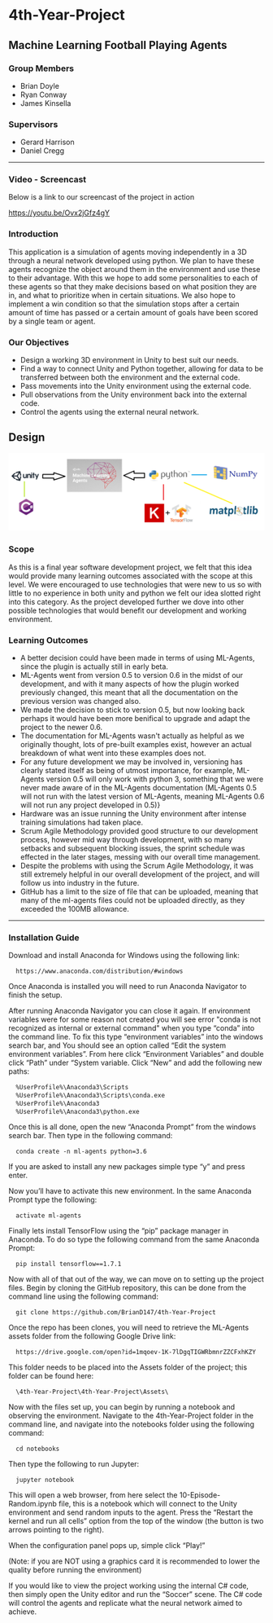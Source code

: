 # 4th-Year-Project
## Machine Learning Football Playing Agents

### Group Members
- Brian Doyle
- Ryan Conway
- James Kinsella

### Supervisors
- Gerard Harrison
- Daniel Cregg

---

### Video - Screencast
Below is a link to our screencast of the project in action

  https://youtu.be/Ovx2jGfz4gY

### Introduction
This application is a simulation of agents moving independently in a 3D through a neural network developed using python. We plan to have these agents recognize the object around them in the environment and use these to their advantage. With this we hope to add some personalities to each of these agents so that they make decisions based on what position they are in, and what to prioritize when in certain situations. We also hope to implement a win condition so that the simulation stops after a certain amount of time has passed or a certain amount of goals have been scored by a single team or agent.

### Our Objectives
- Design a working 3D environment in Unity to best suit our needs.
- Find a way to connect Unity and Python together, allowing for data to be transferred between both the environment and the external code.
- Pass movements into the Unity environment using the external code.
- Pull observations from the Unity environment back into the external code.
- Control the agents using the external neural network.

## Design

![TechUsed]

### Scope
As this is a final year software development project, we felt that this idea would provide many learning outcomes associated with the scope at this level. We were encouraged to use technologies that were new to us so with little to no experience in both unity and python we felt our idea slotted right into this category. As the project developed further we dove into other possible technologies that would benefit our development and working environment.

### Learning Outcomes
- A better decision could have been made in terms of using ML-Agents, since the plugin is actually still in early beta.
- ML-Agents went from version 0.5 to version 0.6 in the midst of our development, and with it many aspects of how the plugin worked previously changed, this meant that all the documentation on the previous version was changed also.
- We made the decision to stick to version 0.5, but now looking back perhaps it would have been more benifical to upgrade and adapt the project to the newer 0.6.
- The documentation for ML-Agents wasn't actually as helpful as we originally thought, lots of pre-built examples exist, however an actual breakdown of what went into these examples does not.
- For any future development we may be involved in, versioning has clearly stated itself as being of utmost importance, for example, ML-Agents version 0.5 will only work with python 3, something that we were never made aware of in the ML-Agents documentation (ML-Agents 0.5 will not run with the latest version of ML-Agents, meaning ML-Agents 0.6 will not run any project developed in 0.5)}
- Hardware was an issue running the Unity environment after intense training simulations had taken place.
- Scrum Agile Methodology provided good structure to our development process, however mid way through development, with so many setbacks and subsequent blocking issues, the sprint schedule was effected in the later stages, messing with our overall time management.
- Despite the problems with using the Scrum Agile Methodology, it was still extremely helpful in our overall development of the project, and will follow us into industry in the future.
- GitHub has a limit to the size of file that can be uploaded, meaning that many of the ml-agents files could not be uploaded directly, as they exceeded the 100MB allowance.

---

### Installation Guide
Download and install Anaconda for Windows using the following link:
```
  https://www.anaconda.com/distribution/#windows
```
Once Anaconda is installed you will need to run Anaconda Navigator to finish the setup. 

After running Anaconda Navigator you can close it again. If environment variables were for some reason not created you will see error "conda is not recognized as internal or external command" when you type “conda” into the command line. To fix this type “environment variables” into the windows search bar, and You should see an option called “Edit the system environment variables”. From here click “Environment Variables” and double click “Path” under “System variable. Click “New” and add the following new paths:
```
  %UserProfile%\Anaconda3\Scripts
  %UserProfile%\Anaconda3\Scripts\conda.exe
  %UserProfile%\Anaconda3
  %UserProfile%\Anaconda3\python.exe
```
Once this is all done, open the new “Anaconda Prompt” from the windows search bar. Then type in the following command:
```
  conda create -n ml-agents python=3.6
```
If you are asked to install any new packages simple type “y” and press enter.

Now you’ll have to activate this new environment. In the same Anaconda Prompt type the following:
```	
  activate ml-agents
```
Finally lets install TensorFlow using the “pip” package manager in Anaconda. To do so type the following command from the same Anaconda Prompt:
```	
  pip install tensorflow==1.7.1
```
Now with all of that out of the way, we can move on to setting up the project files.
Begin by cloning the GitHub repository, this can be done from the command line using the following command:
```	
  git clone https://github.com/BrianD147/4th-Year-Project
```
Once the repo has been clones, you will need to retrieve the ML-Agents assets folder from the following Google Drive link:
```	
  https://drive.google.com/open?id=1mqoev-1K-7lDgqTIGWRbmnrZZCFxhKZY
```
This folder needs to be placed into the Assets folder of the project; this folder can be found here:
```	
  \4th-Year-Project\4th-Year-Project\Assets\
```
Now with the files set up, you can begin by running a notebook and observing the environment. Navigate to the 4th-Year-Project folder in the command line, and navigate into the notebooks folder using the following command:
```	
  cd notebooks
```
Then type the following to run Jupyter:
```	
  jupyter notebook
```
This will open a web browser, from here select the 10-Episode-Random.ipynb file, this is a notebook which will connect to the Unity environment and send random inputs to the agent. Press the “Restart the kernel and run all cells” option from the top of the window (the button is two arrows pointing to the right).

When the configuration panel pops up, simple click “Play!”

(Note: if you are NOT using a graphics card it is recommended to lower the quality before running the environment)

If you would like to view the project working using the internal C# code, then simply open the Unity editor and run the “Soccer” scene. The C# code will control the agents and replicate what the neural network aimed to achieve.

[TechUsed]: https://github.com/BrianD147/4th-Year-Project/blob/master/Project-Dissertation/img/TechUsed.png
